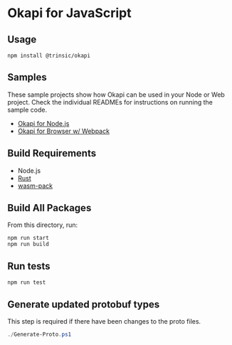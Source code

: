 # Okapi for JavaScript

## Usage

```
npm install @trinsic/okapi
```

## Samples

These sample projects show how Okapi can be used in your Node or Web project. Check the individual READMEs for instructions on running the sample code.

- [Okapi for Node.js](examples/node-sample/)
- [Okapi for Browser w/ Webpack](examples/browser-sample/)

## Build Requirements

- Node.js
- [Rust](https://www.rust-lang.org/tools/install)
- [wasm-pack](https://rustwasm.github.io/wasm-pack/installer/)

## Build All Packages

From this directory, run:

```
npm run start
npm run build
```

## Run tests

```
npm run test
```

## Generate updated protobuf types

This step is required if there have been changes to the proto files.

```powershell
./Generate-Proto.ps1
```